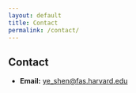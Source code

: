 ```yaml
---
layout: default
title: Contact
permalink: /contact/
---
```


## Contact

- **Email:** <a href="mailto:ye_shen@fas.harvard.edu">ye_shen@fas.harvard.edu</a><br>
